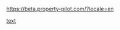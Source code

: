 https://beta.property-pilot.com/?locale=en




[text](https://chatgpt.com/c/679009dc-31e0-8008-9bd7-48c5a2066797)